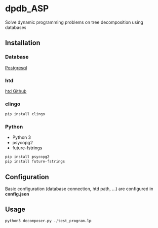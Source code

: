 # dpdb_ASP

Solve dynamic programming problems on tree decomposition using databases

## Installation

### Database

[Postgresql](https://www.postgresql.org/)

### htd 

[htd Github](https://github.com/TU-Wien-DBAI/htd/tree/normalize_cli)

### clingo

```bash
pip install clingo
```
### Python
* Python 3
* psycopg2
* future-fstrings

```bash
pip install psycopg2
pip install future-fstrings

```

## Configuration
Basic configuration (database connection, htd path, ...) are configured in **config.json**

## Usage

```python
python3 decomposer.py ./test_program.lp
```




